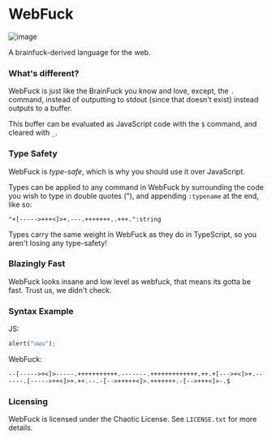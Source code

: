 # WebFuck
![image](https://github.com/user-attachments/assets/dee130b9-9951-4169-a348-0fc678b51fe6)

A brainfuck-derived language for the web.

### What's different?

WebFuck is just like the BrainFuck you know and love, except, the `.` command,
instead of outputting to stdout (since that doesn't exist) instead outputs to
a buffer.

This buffer can be evaluated as JavaScript code with the `$` command, and
cleared with `_`.

### Type Safety

WebFuck is *type-safe*, which is why you should use it over JavaScript.

Types can be applied to any command in WebFuck by surrounding the code you wish
to type in double quotes ("), and appending `:typename` at the end, like so:
```webfuck
"+[----->+++<]>+.---.+++++++..+++.":string
```

Types carry the same weight in WebFuck as they do in TypeScript, so you aren't
losing any type-safety!

### Blazingly Fast

WebFuck looks insane and low level as webfuck, that means its gotta be fast.
Trust us, we didn't check.

### Syntax Example
JS:
```js
alert("uwu");
```
WebFuck:
```webfuck
--[----->+<]>-----.+++++++++++.-------.+++++++++++++.++.+[--->+<]>+.------.[----->++<]>+.++.--.-[-->+++++<]>.+++++++.-[-->+++<]>-.$
```

### Licensing

WebFuck is licensed under the Chaotic License. See `LICENSE.txt` for more details.
